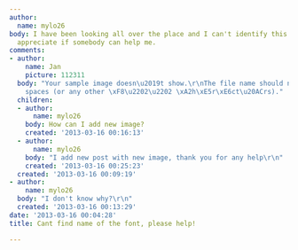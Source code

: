 ```yaml
---
author:
  name: mylo26
body: I have been looking all over the place and I can't identify this font, I would
  appreciate if somebody can help me.
comments:
- author:
    name: Jan
    picture: 112311
  body: "Your sample image doesn\u2019t show.\r\nThe file name should not contain
    spaces (or any other \xF8\u2202\u2202 \xA2h\xE5r\xE6ct\u20ACrs)."
  children:
  - author:
      name: mylo26
    body: How can I add new image?
    created: '2013-03-16 00:16:13'
  - author:
      name: mylo26
    body: "I add new post with new image, thank you for any help\r\n"
    created: '2013-03-16 00:25:23'
  created: '2013-03-16 00:09:19'
- author:
    name: mylo26
  body: "I don't know why?\r\n"
  created: '2013-03-16 00:13:29'
date: '2013-03-16 00:04:28'
title: Cant find name of the font, please help!

---
```

